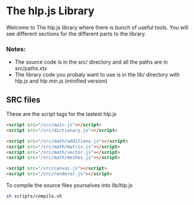 # The hlp.js Library
Welcome to The hlp.js library where there is bunch of useful tools.
You will see different sections for the different parts to the library.

### Notes: 
* The source code is in the src/ directory and all the paths are in src/paths.xtx
* The library code you probaly want to use is in the lib/ directory with hlp.js and hlp.min.js (minified version)

## SRC files
These are the script tags for the lastest hlp.js
```html
<script src="/src/main.js"></script>
<script src="/src/dictionary.js"></script>

<script src="/src/math/additions.js"></script>
<script src="/src/math/matrix.js"></script>
<script src="/src/math/vector.js"></script>
<script src="/src/math/meshes.js"></script>

<script src="/src/canvas.js"></script>
<script src="/src/renderer.js"></script>
```

To compile the source files yourselves into lib/hlp.js
```sh
sh scripts/compile.sh
```
